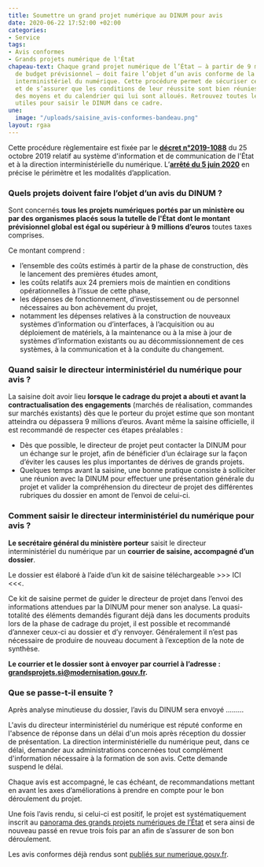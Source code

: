 ```yaml
---
title: Soumettre un grand projet numérique au DINUM pour avis
date: 2020-06-22 17:52:00 +02:00
categories:
- Service
tags:
- Avis conformes
- Grands projets numérique de l'État
chapeau-text: Chaque grand projet numérique de l’État – à partir de 9 millions d’euros
  de budget prévisionnel – doit faire l’objet d’un avis conforme de la part du directeur
  interministériel du numérique. Cette procédure permet de sécuriser ces grands projets
  et de s’assurer que les conditions de leur réussite sont bien réunies, dans le respect
  des moyens et du calendrier qui lui sont alloués. Retrouvez toutes les informations
  utiles pour saisir le DINUM dans ce cadre.
une:
  image: "/uploads/saisine_avis-conformes-bandeau.png"
layout: rgaa
---
```


Cette procédure règlementaire est fixée par le **[décret n°2019-1088](https://www.legifrance.gouv.fr/affichTexte.do?cidTexte=JORFTEXT000039281619&dateTexte=20200612)** du 25 octobre 2019 relatif au système d'information et de communication de l'État et à la direction interministérielle du numérique. L’**[arrêté du 5 juin 2020](/uploads/arrete_5juin2020_article3_decret-2019-1088.pdf)** en précise le périmètre et les modalités d’application.

### Quels projets doivent faire l’objet d’un avis du DINUM ?

Sont concernés **tous les projets numériques portés par un ministère ou par des organismes placés sous la tutelle de l'État** **dont le montant prévisionnel global est égal ou supérieur à 9 millions d’euros** toutes taxes comprises.

Ce montant comprend :

* l’ensemble des coûts estimés à partir de la phase de construction, dès le lancement des premières études amont,
* les coûts relatifs aux 24 premiers mois de maintien en conditions opérationnelles à l’issue de cette phase,
* les dépenses de fonctionnement, d’investissement ou de personnel nécessaires au bon achèvement du projet,
* notamment les dépenses relatives à la construction de nouveaux systèmes d’information ou d’interfaces, à l’acquisition ou au déploiement de matériels, à la maintenance ou à la mise à jour de systèmes d’information existants ou au décommissionnement de ces systèmes, à la communication et à la conduite du changement.

### Quand saisir le directeur interministériel du numérique pour avis ?

La saisine doit avoir lieu **lorsque le cadrage du projet a abouti et avant la contractualisation des engagements** (marchés de réalisation, commandes sur marchés existants) dès que le porteur du projet estime que son montant atteindra ou dépassera 9 millions d’euros. Avant même la saisine officielle, il est recommandé de respecter ces étapes préalables :

* Dès que possible, le directeur de projet peut contacter la DINUM pour un échange sur le projet, afin de bénéficier d’un éclairage sur la façon d’éviter les causes les plus importantes de dérives de grands projets.
* Quelques temps avant la saisine, une bonne pratique consiste à solliciter une réunion avec la DINUM pour effectuer une présentation générale du projet et valider la compréhension du directeur de projet des différentes rubriques du dossier en amont de l’envoi de celui-ci.

### Comment saisir le directeur interministériel du numérique pour avis ?

**Le secrétaire général du ministère porteur** saisit le directeur interministériel du numérique par un **courrier de saisine, accompagné d’un dossier**.

Le dossier est élaboré à l’aide d’un kit de saisine téléchargeable >>> ICI <<<.

Ce kit de saisine permet de guider le directeur de projet dans l’envoi des informations attendues par la DINUM pour mener son analyse. La quasi-totalité des éléments demandés figurant déjà dans les documents produits lors de la phase de cadrage du projet, il est possible et recommandé d’annexer ceux-ci au dossier et d’y renvoyer. Généralement il n’est pas nécessaire de produire de nouveau document à l’exception de la note de synthèse.

**Le courrier et le dossier sont à envoyer par courriel à l’adresse : [grandsprojets.si@modernisation.gouv.fr](mailto:grandsprojets.si@modernisation.gouv.fr).**

### Que se passe-t-il ensuite ?

Après analyse minutieuse du dossier, l’avis du DINUM sera envoyé ………

L'avis du directeur interministériel du numérique est réputé conforme en l'absence de réponse dans un délai d'un mois après réception du dossier de présentation. La direction interministérielle du numérique peut, dans ce délai, demander aux administrations concernées tout complément d'information nécessaire à la formation de son avis. Cette demande suspend le délai.

Chaque avis est accompagné, le cas échéant, de recommandations mettant en avant les axes d’améliorations à prendre en compte pour le bon déroulement du projet.

Une fois l’avis rendu, si celui-ci est positif, le projet est systématiquement inscrit au [panorama des grands projets numériques de l’État](https://www.numerique.gouv.fr/publications/panorama-grands-projets-si/) et sera ainsi de nouveau passé en revue trois fois par an afin de s’assurer de son bon déroulement.

Les avis conformes déjà rendus sont [publiés sur numerique.gouv.fr](https://www.numerique.gouv.fr/publications/avis-conformes).